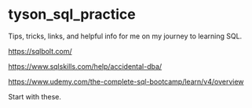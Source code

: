 # tyson_sql_practice
Tips, tricks, links, and helpful info for me on my journey to learning SQL.


https://sqlbolt.com/

https://www.sqlskills.com/help/accidental-dba/

https://www.udemy.com/the-complete-sql-bootcamp/learn/v4/overview

Start with these.
